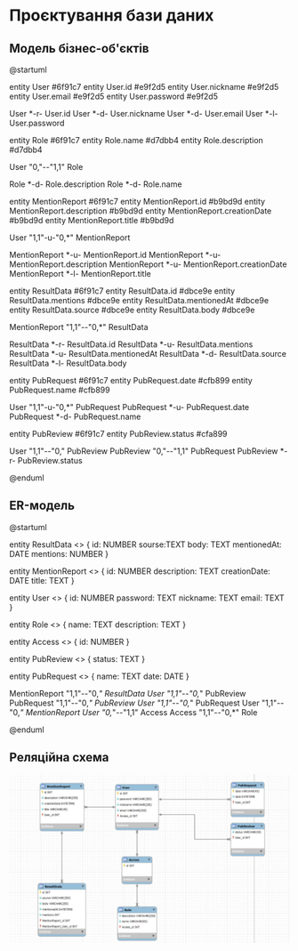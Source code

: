 # Проєктування бази даних
## Модель бізнес-об'єктів

@startuml

entity User #6f91c7 
entity User.id #e9f2d5 
entity User.nickname #e9f2d5 
entity User.email #e9f2d5 
entity User.password #e9f2d5

User *-r- User.id 
User *-d- User.nickname 
User *-d- User.email 
User *-l- User.password

entity Role #6f91c7 
entity Role.name #d7dbb4 
entity Role.description #d7dbb4

User "0,"--"1,1" Role

Role *-d- Role.description 
Role *-d- Role.name

entity MentionReport #6f91c7 
entity MentionReport.id #b9bd9d 
entity MentionReport.description #b9bd9d 
entity MentionReport.creationDate #b9bd9d 
entity MentionReport.title #b9bd9d

User "1,1"-u-"0,*" MentionReport

MentionReport *-u- MentionReport.id 
MentionReport *-u- MentionReport.description 
MentionReport *-u- MentionReport.creationDate 
MentionReport *-l- MentionReport.title

entity ResultData #6f91c7 
entity ResultData.id #dbce9e 
entity ResultData.mentions #dbce9e 
entity ResultData.mentionedAt #dbce9e 
entity ResultData.source #dbce9e 
entity ResultData.body #dbce9e

MentionReport "1,1"--"0,*" ResultData

ResultData *-r- ResultData.id 
ResultData *-u- ResultData.mentions 
ResultData *-u- ResultData.mentionedAt 
ResultData *-d- ResultData.source 
ResultData *-l- ResultData.body

entity PubRequest #6f91c7 
entity PubRequest.date #cfb899 
entity PubRequest.name #cfb899

User "1,1"-u-"0,*" PubRequest 
PubRequest *-u- PubRequest.date 
PubRequest *-d- PubRequest.name

entity PubReview #6f91c7 
entity PubReview.status #cfa899

User "1,1"--"0," PubReview 
PubReview "0,"--"1,1" PubRequest 
PubReview *-r- PubReview.status

@enduml
  
## ER-модель

@startuml
  
entity ResultData <<ENTITY>> {
    id: NUMBER
    sourse:TEXT
    body: TEXT
    mentionedAt: DATE
    mentions: NUMBER
}

entity MentionReport <<ENTITY>> {
    id: NUMBER
    description: TEXT
    creationDate: DATE
    title: TEXT
}

entity User <<ENTITY>> {
    id: NUMBER
    password: TEXT
    nickname: TEXT
    email: TEXT
}

entity Role <<ENTITY>> {
    name: TEXT
    description: TEXT
}

entity Access <<ENTITY>> {
    id: NUMBER
}

entity PubReview <<ENTITY>> {
    status: TEXT
}

entity PubRequest <<ENTITY>> {
name: TEXT
date: DATE
}

MentionReport "1,1"--"0,*" ResultData
User "1,1"--"0,*" PubReview
PubRequest "1,1"--"0,*" PubReview
User "1,1"--"0,*" PubRequest
User "1,1"--"0,*" MentionReport
User "0,*"--"1,1" Access
Access "1,1"--"0,*" Role

@enduml

## Реляційна схема

<p align="center">
  <img src="./media/relational_schema.jpg" width="1200">
</p>
